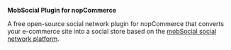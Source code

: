 **MobSocial Plugin for nopCommerce**

A free open-source social network plugin for nopCommerce that converts your e-commerce site into a social store based on the [mobSocial social network platform](https://github.com/mobsoftware/mobsocial).
